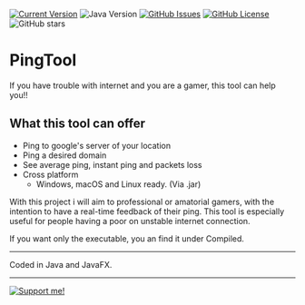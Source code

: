 [![Current Version](https://img.shields.io/badge/version-1.0.0-green.svg)](https://github.com/FCPercival/PingTool) 
![Java Version](https://img.shields.io/badge/Java-1.8-blue)
[![GitHub Issues](https://img.shields.io/github/issues/FCPercival/PingTool.svg)](https://github.com/FCPercival/PingTool/issues)
[![GitHub License](https://img.shields.io/github/license/FCPercival/PingTool)](https://github.com/FCPercival/PingTool/blob/master/LICENSE)
![GitHub stars](https://img.shields.io/github/stars/FCPercival/PingTool?style=social)






# PingTool

If you have trouble with internet and you are a gamer, this tool can help you!!


## What this tool can offer

  * Ping to google's server of your location
  * Ping a desired domain
  * See average ping, instant ping and packets loss
  * Cross platform
    - Windows, macOS and Linux ready. (Via .jar)

  
  
 With this project i will aim to professional or amatorial gamers, 
 with the intention to have a real-time feedback of their ping. 
 This tool is especially useful for people having a poor on unstable internet connection. 
 
 If you want only the executable, you an find it under Compiled.
 
---

Coded in Java and JavaFX.

---
[![Support me!](https://www.buymeacoffee.com/assets/img/custom_images/yellow_img.png)](https://www.buymeacoffee.com/FCPercival)
